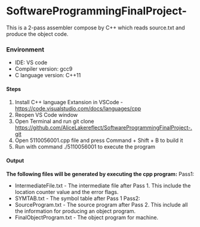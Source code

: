 # SoftwareProgrammingFinalProject-

This is a 2-pass assembler compose by C++ which reads source.txt and produce the object code.

### Environment
- IDE: VS code
- Compiler version: gcc9
- C language version: C++11

#### Steps
1. Install C++ language Extansion in VSCode - https://code.visualstudio.com/docs/languages/cpp
2. Reopen VS Code window
3. Open Terminal and run git clone https://github.com/AliceLakereflect/SoftwareProgrammingFinalProject-.git
4. Open 5110056001.cpp file and press Command + Shift + B to build it
5. Run with command ./5110056001 to execute the program

#### Output
**The following files will be generated by executing the cpp program:**
Pass1:
- IntermediateFile.txt - The intermediate file after Pass 1. This include the location counter value and the error flags.
- SYMTAB.txt - The symbol table after Pass 1
Pass2:
- SourceProgram.txt - The source program after Pass 2. This include all the information for producing an object program.
- FinalObjectProgram.txt - The object program for machine.



